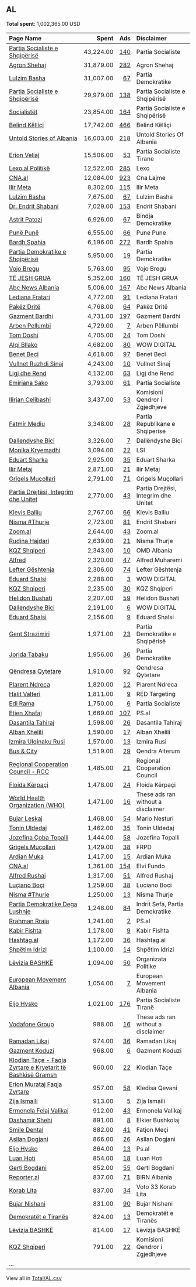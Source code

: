 ## AL
**Total spent**: 1,002,365.00 USD

|Page Name|Spent|Ads|Disclaimer|
|:---|---:|---:|:---|
|[Partia Socialiste e Shqipërisë](https://www.facebook.com/65903161692)|43,224.00|[140](https://www.facebook.com/ads/library/?active_status=all&ad_type=political_and_issue_ads&country=AL&view_all_page_id=65903161692&search_type=page&media_type=all)|Partia Socialiste|
|[Agron Shehaj](https://www.facebook.com/104844206776292)|31,879.00|[282](https://www.facebook.com/ads/library/?active_status=all&ad_type=political_and_issue_ads&country=AL&view_all_page_id=104844206776292&search_type=page&media_type=all)|Agron Shehaj|
|[Lulzim Basha](https://www.facebook.com/166424440075412)|31,007.00|[67](https://www.facebook.com/ads/library/?active_status=all&ad_type=political_and_issue_ads&country=AL&view_all_page_id=166424440075412&search_type=page&media_type=all)|Partia Demokratike|
|[Partia Socialiste e Shqipërisë](https://www.facebook.com/65903161692)|29,979.00|[138](https://www.facebook.com/ads/library/?active_status=all&ad_type=political_and_issue_ads&country=AL&view_all_page_id=65903161692&search_type=page&media_type=all)|Partia Socialiste e Shqipërisë|
|[Socialistët](https://www.facebook.com/104771214907846)|23,854.00|[164](https://www.facebook.com/ads/library/?active_status=all&ad_type=political_and_issue_ads&country=AL&view_all_page_id=104771214907846&search_type=page&media_type=all)|Partia Socialiste e Shqipërisë|
|[Belind Këlliçi](https://www.facebook.com/975204015836064)|17,742.00|[466](https://www.facebook.com/ads/library/?active_status=all&ad_type=political_and_issue_ads&country=AL&view_all_page_id=975204015836064&search_type=page&media_type=all)|Belind Këlliçi|
|[Untold Stories of Albania](https://www.facebook.com/344761639452533)|16,003.00|[218](https://www.facebook.com/ads/library/?active_status=all&ad_type=political_and_issue_ads&country=AL&view_all_page_id=344761639452533&search_type=page&media_type=all)|Untold Stories Of Albania|
|[Erion Veliaj](https://www.facebook.com/38316716925)|15,506.00|[53](https://www.facebook.com/ads/library/?active_status=all&ad_type=political_and_issue_ads&country=AL&view_all_page_id=38316716925&search_type=page&media_type=all)|Partia Socialiste Tirane|
|[Lexo.al Politikë](https://www.facebook.com/2651942768365394)|12,522.00|[285](https://www.facebook.com/ads/library/?active_status=all&ad_type=political_and_issue_ads&country=AL&view_all_page_id=2651942768365394&search_type=page&media_type=all)|Lexo|
|[CNA.al](https://www.facebook.com/444048512310948)|12,084.00|[923](https://www.facebook.com/ads/library/?active_status=all&ad_type=political_and_issue_ads&country=AL&view_all_page_id=444048512310948&search_type=page&media_type=all)|Cna Lajme|
|[Ilir Meta](https://www.facebook.com/1477517792294489)|8,302.00|[115](https://www.facebook.com/ads/library/?active_status=all&ad_type=political_and_issue_ads&country=AL&view_all_page_id=1477517792294489&search_type=page&media_type=all)|Ilir Meta|
|[Lulzim Basha](https://www.facebook.com/166424440075412)|7,675.00|[67](https://www.facebook.com/ads/library/?active_status=all&ad_type=political_and_issue_ads&country=AL&view_all_page_id=166424440075412&search_type=page&media_type=all)|Lulzim Basha|
|[Dr. Endrit Shabani](https://www.facebook.com/302792163188883)|7,029.00|[153](https://www.facebook.com/ads/library/?active_status=all&ad_type=political_and_issue_ads&country=AL&view_all_page_id=302792163188883&search_type=page&media_type=all)|Endrit Shabani|
|[Astrit Patozi](https://www.facebook.com/660999230626650)|6,926.00|[67](https://www.facebook.com/ads/library/?active_status=all&ad_type=political_and_issue_ads&country=AL&view_all_page_id=660999230626650&search_type=page&media_type=all)|Bindja Demokratike|
|[Punë Punë](https://www.facebook.com/112494410581438)|6,555.00|[66](https://www.facebook.com/ads/library/?active_status=all&ad_type=political_and_issue_ads&country=AL&view_all_page_id=112494410581438&search_type=page&media_type=all)|Pune Pune|
|[Bardh Spahia](https://www.facebook.com/497474187302750)|6,196.00|[272](https://www.facebook.com/ads/library/?active_status=all&ad_type=political_and_issue_ads&country=AL&view_all_page_id=497474187302750&search_type=page&media_type=all)|Bardh Spahia|
|[Partia Demokratike e Shqipërisë](https://www.facebook.com/60541254908)|5,950.00|[19](https://www.facebook.com/ads/library/?active_status=all&ad_type=political_and_issue_ads&country=AL&view_all_page_id=60541254908&search_type=page&media_type=all)|Partia Demokratike|
|[Vojo Bregu](https://www.facebook.com/103103161854480)|5,763.00|[95](https://www.facebook.com/ads/library/?active_status=all&ad_type=political_and_issue_ads&country=AL&view_all_page_id=103103161854480&search_type=page&media_type=all)|Vojo Bregu|
|[TË JESH GRUA](https://www.facebook.com/114256690492050)|5,352.00|[160](https://www.facebook.com/ads/library/?active_status=all&ad_type=political_and_issue_ads&country=AL&view_all_page_id=114256690492050&search_type=page&media_type=all)|TË JESH GRUA|
|[Abc News Albania](https://www.facebook.com/536937076421721)|5,006.00|[167](https://www.facebook.com/ads/library/?active_status=all&ad_type=political_and_issue_ads&country=AL&view_all_page_id=536937076421721&search_type=page&media_type=all)|Abc News Albania|
|[Lediana Fratari](https://www.facebook.com/106672584834377)|4,772.00|[91](https://www.facebook.com/ads/library/?active_status=all&ad_type=political_and_issue_ads&country=AL&view_all_page_id=106672584834377&search_type=page&media_type=all)|Lediana Fratari|
|[Pakëz Dritë](https://www.facebook.com/100501031799312)|4,768.00|[64](https://www.facebook.com/ads/library/?active_status=all&ad_type=political_and_issue_ads&country=AL&view_all_page_id=100501031799312&search_type=page&media_type=all)|Pakëz Dritë|
|[Gazment Bardhi](https://www.facebook.com/112606704199140)|4,731.00|[197](https://www.facebook.com/ads/library/?active_status=all&ad_type=political_and_issue_ads&country=AL&view_all_page_id=112606704199140&search_type=page&media_type=all)|Gazment Bardhi|
|[Arben Pellumbi](https://www.facebook.com/290093438113145)|4,729.00|[7](https://www.facebook.com/ads/library/?active_status=all&ad_type=political_and_issue_ads&country=AL&view_all_page_id=290093438113145&search_type=page&media_type=all)|Arben Pëllumbi|
|[Tom Doshi](https://www.facebook.com/449546851804770)|4,705.00|[24](https://www.facebook.com/ads/library/?active_status=all&ad_type=political_and_issue_ads&country=AL&view_all_page_id=449546851804770&search_type=page&media_type=all)|Tom Doshi|
|[Alqi Bllako](https://www.facebook.com/101020508384206)|4,682.00|[80](https://www.facebook.com/ads/library/?active_status=all&ad_type=political_and_issue_ads&country=AL&view_all_page_id=101020508384206&search_type=page&media_type=all)|WOW DIGITAL|
|[Benet Beci](https://www.facebook.com/102083355043784)|4,618.00|[97](https://www.facebook.com/ads/library/?active_status=all&ad_type=political_and_issue_ads&country=AL&view_all_page_id=102083355043784&search_type=page&media_type=all)|Benet Beci|
|[Vullnet Ruzhdi Sinaj](https://www.facebook.com/1272430732865665)|4,243.00|[10](https://www.facebook.com/ads/library/?active_status=all&ad_type=political_and_issue_ads&country=AL&view_all_page_id=1272430732865665&search_type=page&media_type=all)|Vullnet Sinaj|
|[Ligj dhe Rend](https://www.facebook.com/108992951025251)|4,132.00|[63](https://www.facebook.com/ads/library/?active_status=all&ad_type=political_and_issue_ads&country=AL&view_all_page_id=108992951025251&search_type=page&media_type=all)|Ligj dhe Rend|
|[Emiriana Sako](https://www.facebook.com/102575978326449)|3,793.00|[61](https://www.facebook.com/ads/library/?active_status=all&ad_type=political_and_issue_ads&country=AL&view_all_page_id=102575978326449&search_type=page&media_type=all)|Partia Socialiste|
|[Ilirjan Celibashi](https://www.facebook.com/408446242612029)|3,437.00|[53](https://www.facebook.com/ads/library/?active_status=all&ad_type=political_and_issue_ads&country=AL&view_all_page_id=408446242612029&search_type=page&media_type=all)|Komisioni Qendror i Zgjedhjeve|
|[Fatmir Mediu](https://www.facebook.com/166085876842850)|3,348.00|[28](https://www.facebook.com/ads/library/?active_status=all&ad_type=political_and_issue_ads&country=AL&view_all_page_id=166085876842850&search_type=page&media_type=all)|Partia Republikane e Shqiperise|
|[Dallendyshe Bici](https://www.facebook.com/1851790488242369)|3,326.00|[7](https://www.facebook.com/ads/library/?active_status=all&ad_type=political_and_issue_ads&country=AL&view_all_page_id=1851790488242369&search_type=page&media_type=all)|Dallëndyshe Bici|
|[Monika Kryemadhi](https://www.facebook.com/324688710977211)|3,094.00|[22](https://www.facebook.com/ads/library/?active_status=all&ad_type=political_and_issue_ads&country=AL&view_all_page_id=324688710977211&search_type=page&media_type=all)|LSI|
|[Eduart Sharka](https://www.facebook.com/1434978253213418)|2,925.00|[35](https://www.facebook.com/ads/library/?active_status=all&ad_type=political_and_issue_ads&country=AL&view_all_page_id=1434978253213418&search_type=page&media_type=all)|Eduart Sharka|
|[Ilir Metaj](https://www.facebook.com/110246957799559)|2,871.00|[21](https://www.facebook.com/ads/library/?active_status=all&ad_type=political_and_issue_ads&country=AL&view_all_page_id=110246957799559&search_type=page&media_type=all)|Ilir Metaj|
|[Grigels Muçollari](https://www.facebook.com/226703677454155)|2,791.00|[71](https://www.facebook.com/ads/library/?active_status=all&ad_type=political_and_issue_ads&country=AL&view_all_page_id=226703677454155&search_type=page&media_type=all)|Grigels Muçollari|
|[Partia Drejtësi, Integrim dhe Unitet](https://www.facebook.com/284923454880724)|2,770.00|[43](https://www.facebook.com/ads/library/?active_status=all&ad_type=political_and_issue_ads&country=AL&view_all_page_id=284923454880724&search_type=page&media_type=all)|Partia Drejtësi, Integrim dhe Unitet|
|[Klevis Balliu](https://www.facebook.com/1789186294744514)|2,767.00|[66](https://www.facebook.com/ads/library/?active_status=all&ad_type=political_and_issue_ads&country=AL&view_all_page_id=1789186294744514&search_type=page&media_type=all)|Klevis Balliu|
|[Nisma #Thurje](https://www.facebook.com/165747223634454)|2,723.00|[81](https://www.facebook.com/ads/library/?active_status=all&ad_type=political_and_issue_ads&country=AL&view_all_page_id=165747223634454&search_type=page&media_type=all)|Endrit Shabani|
|[Zoom.al](https://www.facebook.com/454166740477)|2,644.00|[43](https://www.facebook.com/ads/library/?active_status=all&ad_type=political_and_issue_ads&country=AL&view_all_page_id=454166740477&search_type=page&media_type=all)|Zoom.al|
|[Rudina Hajdari](https://www.facebook.com/436352380042586)|2,639.00|[21](https://www.facebook.com/ads/library/?active_status=all&ad_type=political_and_issue_ads&country=AL&view_all_page_id=436352380042586&search_type=page&media_type=all)|Nisma Thurje|
|[KQZ Shqiperi](https://www.facebook.com/660927020684889)|2,343.00|[10](https://www.facebook.com/ads/library/?active_status=all&ad_type=political_and_issue_ads&country=AL&view_all_page_id=660927020684889&search_type=page&media_type=all)|OMD Albania|
|[Alfred](https://www.facebook.com/2220530271559976)|2,320.00|[47](https://www.facebook.com/ads/library/?active_status=all&ad_type=political_and_issue_ads&country=AL&view_all_page_id=2220530271559976&search_type=page&media_type=all)|Alfred Muharemi|
|[Lefter Gështenja](https://www.facebook.com/101693251999913)|2,306.00|[74](https://www.facebook.com/ads/library/?active_status=all&ad_type=political_and_issue_ads&country=AL&view_all_page_id=101693251999913&search_type=page&media_type=all)|Lefter Gështenja|
|[Eduard Shalsi](https://www.facebook.com/303056836438942)|2,288.00|[3](https://www.facebook.com/ads/library/?active_status=all&ad_type=political_and_issue_ads&country=AL&view_all_page_id=303056836438942&search_type=page&media_type=all)|WOW DIGITAL|
|[KQZ Shqiperi](https://www.facebook.com/660927020684889)|2,235.00|[30](https://www.facebook.com/ads/library/?active_status=all&ad_type=political_and_issue_ads&country=AL&view_all_page_id=660927020684889&search_type=page&media_type=all)|KQZ Shqiperi|
|[Helidon Bushati](https://www.facebook.com/102481178554139)|2,207.00|[59](https://www.facebook.com/ads/library/?active_status=all&ad_type=political_and_issue_ads&country=AL&view_all_page_id=102481178554139&search_type=page&media_type=all)|Helidon Bushati|
|[Dallendyshe Bici](https://www.facebook.com/1851790488242369)|2,191.00|[6](https://www.facebook.com/ads/library/?active_status=all&ad_type=political_and_issue_ads&country=AL&view_all_page_id=1851790488242369&search_type=page&media_type=all)|WOW DIGITAL|
|[Eduard Shalsi](https://www.facebook.com/303056836438942)|2,156.00|[9](https://www.facebook.com/ads/library/?active_status=all&ad_type=political_and_issue_ads&country=AL&view_all_page_id=303056836438942&search_type=page&media_type=all)|Eduard Shalsi|
|[Gent Strazimiri](https://www.facebook.com/102332078622182)|1,971.00|[23](https://www.facebook.com/ads/library/?active_status=all&ad_type=political_and_issue_ads&country=AL&view_all_page_id=102332078622182&search_type=page&media_type=all)|Partia Demokratike e Shqipërisë|
|[Jorida Tabaku](https://www.facebook.com/543904035697566)|1,956.00|[36](https://www.facebook.com/ads/library/?active_status=all&ad_type=political_and_issue_ads&country=AL&view_all_page_id=543904035697566&search_type=page&media_type=all)|Partia Demokratike|
|[Qëndresa Qytetare](https://www.facebook.com/1687918801434010)|1,910.00|[92](https://www.facebook.com/ads/library/?active_status=all&ad_type=political_and_issue_ads&country=AL&view_all_page_id=1687918801434010&search_type=page&media_type=all)|Qendresa Qytetare|
|[Plarent Ndreca](https://www.facebook.com/103846868457510)|1,820.00|[12](https://www.facebook.com/ads/library/?active_status=all&ad_type=political_and_issue_ads&country=AL&view_all_page_id=103846868457510&search_type=page&media_type=all)|Plarent Ndreca|
|[Halit Valteri](https://www.facebook.com/100539658826844)|1,811.00|[9](https://www.facebook.com/ads/library/?active_status=all&ad_type=political_and_issue_ads&country=AL&view_all_page_id=100539658826844&search_type=page&media_type=all)|RED Targeting|
|[Edi Rama](https://www.facebook.com/138734771522)|1,750.00|[6](https://www.facebook.com/ads/library/?active_status=all&ad_type=political_and_issue_ads&country=AL&view_all_page_id=138734771522&search_type=page&media_type=all)|Partia Socialiste|
|[Etjen Xhafaj](https://www.facebook.com/114265903829452)|1,669.00|[107](https://www.facebook.com/ads/library/?active_status=all&ad_type=political_and_issue_ads&country=AL&view_all_page_id=114265903829452&search_type=page&media_type=all)|PS.al|
|[Dasantila Tahiraj](https://www.facebook.com/110658014151674)|1,598.00|[26](https://www.facebook.com/ads/library/?active_status=all&ad_type=political_and_issue_ads&country=AL&view_all_page_id=110658014151674&search_type=page&media_type=all)|Dasantila Tahiraj|
|[Alban Xhelili](https://www.facebook.com/104485125050487)|1,590.00|[17](https://www.facebook.com/ads/library/?active_status=all&ad_type=political_and_issue_ads&country=AL&view_all_page_id=104485125050487&search_type=page&media_type=all)|Alban Xhelili|
|[Izmira Ulqinaku Rusi](https://www.facebook.com/135985883619242)|1,570.00|[13](https://www.facebook.com/ads/library/?active_status=all&ad_type=political_and_issue_ads&country=AL&view_all_page_id=135985883619242&search_type=page&media_type=all)|Izmira Rusi|
|[Bus & City](https://www.facebook.com/105984455432040)|1,519.00|[29](https://www.facebook.com/ads/library/?active_status=all&ad_type=political_and_issue_ads&country=AL&view_all_page_id=105984455432040&search_type=page&media_type=all)|Qendra Alterum|
|[Regional Cooperation Council - RCC](https://www.facebook.com/458867000886161)|1,485.00|[21](https://www.facebook.com/ads/library/?active_status=all&ad_type=political_and_issue_ads&country=AL&view_all_page_id=458867000886161&search_type=page&media_type=all)|Regional Cooperation Council|
|[Floida Kërpaçi](https://www.facebook.com/1302876539829727)|1,478.00|[24](https://www.facebook.com/ads/library/?active_status=all&ad_type=political_and_issue_ads&country=AL&view_all_page_id=1302876539829727&search_type=page&media_type=all)|Floida Kërpaçi|
|[World Health Organization (WHO)](https://www.facebook.com/154163327962392)|1,471.00|[16](https://www.facebook.com/ads/library/?active_status=all&ad_type=political_and_issue_ads&country=AL&view_all_page_id=154163327962392&search_type=page&media_type=all)|These ads ran without a disclaimer|
|[Bujar Leskaj](https://www.facebook.com/101027901869135)|1,468.00|[54](https://www.facebook.com/ads/library/?active_status=all&ad_type=political_and_issue_ads&country=AL&view_all_page_id=101027901869135&search_type=page&media_type=all)|Mario Nesturi|
|[Tonin Uldedaj](https://www.facebook.com/109855571156412)|1,462.00|[35](https://www.facebook.com/ads/library/?active_status=all&ad_type=political_and_issue_ads&country=AL&view_all_page_id=109855571156412&search_type=page&media_type=all)|Tonin Uldedaj|
|[Jozefina Çoba Topalli](https://www.facebook.com/179425715440174)|1,444.00|[58](https://www.facebook.com/ads/library/?active_status=all&ad_type=political_and_issue_ads&country=AL&view_all_page_id=179425715440174&search_type=page&media_type=all)|Jozefina Topalli|
|[Grigels Muçollari](https://www.facebook.com/226703677454155)|1,429.00|[38](https://www.facebook.com/ads/library/?active_status=all&ad_type=political_and_issue_ads&country=AL&view_all_page_id=226703677454155&search_type=page&media_type=all)|FRPD|
|[Ardian Muka](https://www.facebook.com/111751238091404)|1,417.00|[15](https://www.facebook.com/ads/library/?active_status=all&ad_type=political_and_issue_ads&country=AL&view_all_page_id=111751238091404&search_type=page&media_type=all)|Ardian Muka|
|[CNA.al](https://www.facebook.com/444048512310948)|1,361.00|[154](https://www.facebook.com/ads/library/?active_status=all&ad_type=political_and_issue_ads&country=AL&view_all_page_id=444048512310948&search_type=page&media_type=all)|Elvi Fundo|
|[Alfred Rushaj](https://www.facebook.com/101439585338698)|1,317.00|[51](https://www.facebook.com/ads/library/?active_status=all&ad_type=political_and_issue_ads&country=AL&view_all_page_id=101439585338698&search_type=page&media_type=all)|Alfred Rushaj|
|[Luçiano Boçi](https://www.facebook.com/321721261302808)|1,259.00|[38](https://www.facebook.com/ads/library/?active_status=all&ad_type=political_and_issue_ads&country=AL&view_all_page_id=321721261302808&search_type=page&media_type=all)|Luciano Boci|
|[Nisma #Thurje](https://www.facebook.com/165747223634454)|1,250.00|[13](https://www.facebook.com/ads/library/?active_status=all&ad_type=political_and_issue_ads&country=AL&view_all_page_id=165747223634454&search_type=page&media_type=all)|Nisma Thurje|
|[Partia Demokratike Dega Lushnje](https://www.facebook.com/952055624826646)|1,248.00|[84](https://www.facebook.com/ads/library/?active_status=all&ad_type=political_and_issue_ads&country=AL&view_all_page_id=952055624826646&search_type=page&media_type=all)|Indrit Sefa, Partia Demokratike|
|[Rrahman Rraja](https://www.facebook.com/101263688330585)|1,241.00|[2](https://www.facebook.com/ads/library/?active_status=all&ad_type=political_and_issue_ads&country=AL&view_all_page_id=101263688330585&search_type=page&media_type=all)|PS.al|
|[Kabir Fishta](https://www.facebook.com/103417421808167)|1,178.00|[9](https://www.facebook.com/ads/library/?active_status=all&ad_type=political_and_issue_ads&country=AL&view_all_page_id=103417421808167&search_type=page&media_type=all)|Kabir Fishta|
|[Hashtag.al](https://www.facebook.com/229603583867308)|1,172.00|[36](https://www.facebook.com/ads/library/?active_status=all&ad_type=political_and_issue_ads&country=AL&view_all_page_id=229603583867308&search_type=page&media_type=all)|Hashtag.al|
|[Shpëtim Idrizi](https://www.facebook.com/300966453345382)|1,100.00|[14](https://www.facebook.com/ads/library/?active_status=all&ad_type=political_and_issue_ads&country=AL&view_all_page_id=300966453345382&search_type=page&media_type=all)|Shpëtim Idrizi|
|[Lëvizja BASHKË](https://www.facebook.com/117170505075144)|1,094.00|[50](https://www.facebook.com/ads/library/?active_status=all&ad_type=political_and_issue_ads&country=AL&view_all_page_id=117170505075144&search_type=page&media_type=all)|Organizata Politike|
|[European Movement Albania](https://www.facebook.com/126496560700721)|1,054.00|[7](https://www.facebook.com/ads/library/?active_status=all&ad_type=political_and_issue_ads&country=AL&view_all_page_id=126496560700721&search_type=page&media_type=all)|European Movement Albania|
|[Eljo Hysko](https://www.facebook.com/1268783976507890)|1,021.00|[176](https://www.facebook.com/ads/library/?active_status=all&ad_type=political_and_issue_ads&country=AL&view_all_page_id=1268783976507890&search_type=page&media_type=all)|Partia Socialiste Tiranë|
|[Vodafone Group](https://www.facebook.com/2119732698342937)|988.00|[16](https://www.facebook.com/ads/library/?active_status=all&ad_type=political_and_issue_ads&country=AL&view_all_page_id=2119732698342937&search_type=page&media_type=all)|These ads ran without a disclaimer|
|[Ramadan Likaj](https://www.facebook.com/1144590489042791)|974.00|[36](https://www.facebook.com/ads/library/?active_status=all&ad_type=political_and_issue_ads&country=AL&view_all_page_id=1144590489042791&search_type=page&media_type=all)|Ramadan Likaj|
|[Gazment Koduzi](https://www.facebook.com/112341457603362)|968.00|[6](https://www.facebook.com/ads/library/?active_status=all&ad_type=political_and_issue_ads&country=AL&view_all_page_id=112341457603362&search_type=page&media_type=all)|Gazment Koduzi|
|[Klodian Taçe - Faqja Zyrtare e Kryetarit të Bashkisë Gramsh](https://www.facebook.com/110652908455236)|960.00|[22](https://www.facebook.com/ads/library/?active_status=all&ad_type=political_and_issue_ads&country=AL&view_all_page_id=110652908455236&search_type=page&media_type=all)|Klodian Taçe|
|[Erion Murataj Faqja Zyrtare](https://www.facebook.com/112924790845812)|957.00|[58](https://www.facebook.com/ads/library/?active_status=all&ad_type=political_and_issue_ads&country=AL&view_all_page_id=112924790845812&search_type=page&media_type=all)|Kledisa Qevani|
|[Zija Ismaili](https://www.facebook.com/103037632648010)|913.00|[5](https://www.facebook.com/ads/library/?active_status=all&ad_type=political_and_issue_ads&country=AL&view_all_page_id=103037632648010&search_type=page&media_type=all)|Zija Ismaili|
|[Ermonela Felaj Valikaj](https://www.facebook.com/504429139767515)|912.00|[43](https://www.facebook.com/ads/library/?active_status=all&ad_type=political_and_issue_ads&country=AL&view_all_page_id=504429139767515&search_type=page&media_type=all)|Ermonela Valikaj|
|[Dashamir Shehi](https://www.facebook.com/752572328256708)|891.00|[8](https://www.facebook.com/ads/library/?active_status=all&ad_type=political_and_issue_ads&country=AL&view_all_page_id=752572328256708&search_type=page&media_type=all)|Elkier Bushkolaj|
|[Smile Dental](https://www.facebook.com/102423195264857)|882.00|[41](https://www.facebook.com/ads/library/?active_status=all&ad_type=political_and_issue_ads&country=AL&view_all_page_id=102423195264857&search_type=page&media_type=all)|Fatjon Meçi|
|[Asllan Dogjani](https://www.facebook.com/74460042702)|866.00|[26](https://www.facebook.com/ads/library/?active_status=all&ad_type=political_and_issue_ads&country=AL&view_all_page_id=74460042702&search_type=page&media_type=all)|Asllan Dogjani|
|[Eljo Hysko](https://www.facebook.com/1268783976507890)|864.00|[13](https://www.facebook.com/ads/library/?active_status=all&ad_type=political_and_issue_ads&country=AL&view_all_page_id=1268783976507890&search_type=page&media_type=all)|Ps.al|
|[Luan Hoti](https://www.facebook.com/112152351377739)|854.00|[18](https://www.facebook.com/ads/library/?active_status=all&ad_type=political_and_issue_ads&country=AL&view_all_page_id=112152351377739&search_type=page&media_type=all)|Luan Hoti|
|[Gerti Bogdani](https://www.facebook.com/53825744255)|852.00|[55](https://www.facebook.com/ads/library/?active_status=all&ad_type=political_and_issue_ads&country=AL&view_all_page_id=53825744255&search_type=page&media_type=all)|Gerti Bogdani|
|[Reporter.al](https://www.facebook.com/345846188901445)|837.00|[71](https://www.facebook.com/ads/library/?active_status=all&ad_type=political_and_issue_ads&country=AL&view_all_page_id=345846188901445&search_type=page&media_type=all)|BIRN Albania|
|[Korab Lita](https://www.facebook.com/104156011608094)|837.00|[34](https://www.facebook.com/ads/library/?active_status=all&ad_type=political_and_issue_ads&country=AL&view_all_page_id=104156011608094&search_type=page&media_type=all)|Voto 33 Korab Lita|
|[Bujar Nishani](https://www.facebook.com/288438424538934)|831.00|[90](https://www.facebook.com/ads/library/?active_status=all&ad_type=political_and_issue_ads&country=AL&view_all_page_id=288438424538934&search_type=page&media_type=all)|Bujar Nishani|
|[Demokratët e Tiranës](https://www.facebook.com/105659994945547)|824.00|[13](https://www.facebook.com/ads/library/?active_status=all&ad_type=political_and_issue_ads&country=AL&view_all_page_id=105659994945547&search_type=page&media_type=all)|Demokratët e Tiranës|
|[Lëvizja BASHKË](https://www.facebook.com/117170505075144)|814.00|[17](https://www.facebook.com/ads/library/?active_status=all&ad_type=political_and_issue_ads&country=AL&view_all_page_id=117170505075144&search_type=page&media_type=all)|Lëvizja BASHKË|
|[KQZ Shqiperi](https://www.facebook.com/660927020684889)|791.00|[22](https://www.facebook.com/ads/library/?active_status=all&ad_type=political_and_issue_ads&country=AL&view_all_page_id=660927020684889&search_type=page&media_type=all)|Komisioni Qendror i Zgjedhjeve|
|...||||

View all in [Total/AL.csv](../../MetaData/Total/AL.csv)
